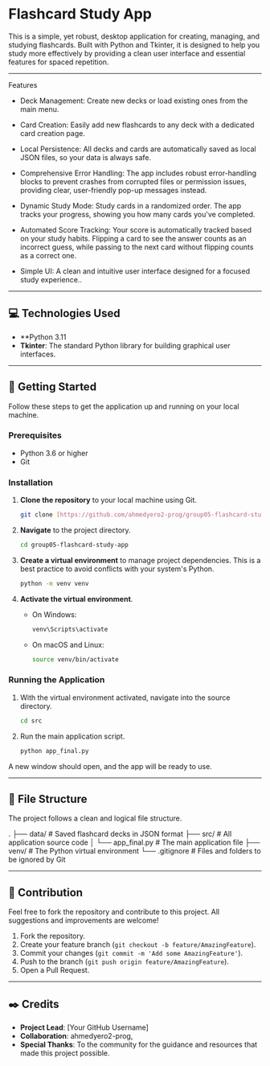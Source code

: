 # Flashcard Study App

This is a simple, yet robust, desktop application for creating, managing, and studying flashcards. Built with Python and Tkinter, it is designed to help you study more effectively by providing a clean user interface and essential features for spaced repetition.

---

Features
* Deck Management: Create new decks or load existing ones from the main menu.

* Card Creation: Easily add new flashcards to any deck with a dedicated card creation page.

* Local Persistence: All decks and cards are automatically saved as local JSON files, so your data is always safe.

* Comprehensive Error Handling: The app includes robust error-handling blocks to prevent crashes from corrupted files or permission issues, providing clear, user-friendly pop-up messages instead.

* Dynamic Study Mode: Study cards in a randomized order. The app tracks your progress, showing you how many cards you've completed.

* Automated Score Tracking: Your score is automatically tracked based on your study habits. Flipping a card to see the answer counts as an incorrect guess, while passing to the next card without flipping counts as a correct one.

* Simple UI: A clean and intuitive user interface designed for a focused study experience..

---

## 💻 Technologies Used

* **Python 3.11
* **Tkinter**: The standard Python library for building graphical user interfaces.

---

## 🚀 Getting Started

Follow these steps to get the application up and running on your local machine.

### Prerequisites

* Python 3.6 or higher
* Git

### Installation

1.  **Clone the repository** to your local machine using Git.

    ```bash
    git clone [https://github.com/ahmedyero2-prog/group05-flashcard-study-app.git](https://github.com/ahmedyero2-prog/group05-flashcard-study-app.git)
    ```

2.  **Navigate** to the project directory.

    ```bash
    cd group05-flashcard-study-app
    ```

3.  **Create a virtual environment** to manage project dependencies. This is a best practice to avoid conflicts with your system's Python.

    ```bash
    python -m venv venv
    ```

4.  **Activate the virtual environment**.

    * On Windows:
        ```bash
        venv\Scripts\activate
        ```
    * On macOS and Linux:
        ```bash
        source venv/bin/activate
        ```

### Running the Application

1.  With the virtual environment activated, navigate into the source directory.
    ```bash
    cd src
    ```

2.  Run the main application script.

    ```bash
    python app_final.py
    ```

A new window should open, and the app will be ready to use.

---

## 📂 File Structure

The project follows a clean and logical file structure.

.
├── data/                    # Saved flashcard decks in JSON format
├── src/                     # All application source code
│   └── app_final.py         # The main application file
├── venv/                    # The Python virtual environment
└── .gitignore               # Files and folders to be ignored by Git


---

## 🤝 Contribution

Feel free to fork the repository and contribute to this project. All suggestions and improvements are welcome!

1.  Fork the repository.
2.  Create your feature branch (`git checkout -b feature/AmazingFeature`).
3.  Commit your changes (`git commit -m 'Add some AmazingFeature'`).
4.  Push to the branch (`git push origin feature/AmazingFeature`).
5.  Open a Pull Request.

---

## ✒️ Credits

* **Project Lead**: [Your GitHub Username]
* **Collaboration**: ahmedyero2-prog,
* **Special Thanks**: To the community for the guidance and resources that made this project possible.
